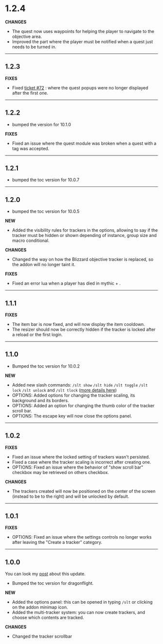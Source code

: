 # 1.2.4

**CHANGES**

- The quest now uses waypoints for helping the player to navigate to the objective area.
- Improved the part where the player must be notified when a quest just needs to be turned in.

---

## 1.2.3

**FIXES**

- Fixed [ticket #72](https://github.com/Skamer/Syling-Tracker/issues/72) : where the quest popups were no longer displayed after the first one.

---

## 1.2.2

- bumped the version for 10.1.0

**FIXES**

- Fixed an issue where the quest module was broken when a quest with a tag was accepted.

---

## 1.2.1

- bumped the toc version for 10.0.7

---

## 1.2.0

- bumped the toc version for 10.0.5

**NEW**

- Added the visibility rules for trackers in the options, allowing to say if the tracker must be hidden or shown depending of instance, group size and macro conditional.

**CHANGES**

- Changed the way on how the Blizzard objective tracker is replaced, so the addon will no longer taint it.

**FIXES**

- Fixed an error lua when a player has died in mythic + .

---

## 1.1.1

**FIXES**

- The item bar is now fixed, and will now display the item cooldown.
- The resizer should now be correctly hidden if the tracker is locked after a reload or the first login.

---

## 1.1.0

- Bumped the toc version for 10.0.2

**NEW**

- Added new slash commands: `/slt show` `/slt hide` `/slt toggle` `/slt lock` `/slt unlock` and `/slt tlock` ([more details here](https://github.com/Skamer/Syling-Tracker/issues/62#issuecomment-1312482626))
- OPTIONS: Added options for changing the tracker scaling, its background and its borders.
- OPTIONS: Added an option for changing the thumb color of the tracker scroll bar.
- OPTIONS: The escape key will now close the options panel.

---

## 1.0.2

**FIXES**

- Fixed an issue where the locked setting of trackers wasn't persisted.
- Fixed a case where the tracker scaling is incorrect after creating one.
- OPTIONS: Fixed an issue where the behavior of "show scroll bar" checkbox may be retrieved on others checkbox.

**CHANGES**

- The trackers created will now be positioned on the center of the screen (instead to be to the right) and will be unlocked by default.

---

## 1.0.1

**FIXES**

- OPTIONS: Fixed an issue where the settings controls no longer works after leaving the "Create a tracker" category.

---

## 1.0.0

You can look my [post](https://github.com/Skamer/Syling-Tracker/discussions/60) about this update.

- Bumped the toc version for dragonflight.

**NEW**

- Added the options panel: this can be opened in typing `/slt` or clicking on the addon minimap icon.
- Added the multi-tracker system: you can now create trackers, and choose which contents are tracked.

**CHANGES**

- Changed the tracker scrollbar
